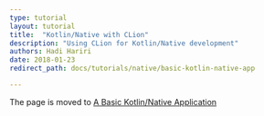 ```yaml
---
type: tutorial
layout: tutorial
title:  "Kotlin/Native with CLion"
description: "Using CLion for Kotlin/Native development"
authors: Hadi Hariri 
date: 2018-01-23
redirect_path: docs/tutorials/native/basic-kotlin-native-app

---
```



The page is moved to [A Basic Kotlin/Native Application](basic-kotlin-native-app.html)



